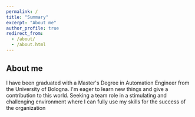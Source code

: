 ```yaml
---
permalink: /
title: "Summary"
excerpt: "About me"
author_profile: true
redirect_from: 
  - /about/
  - /about.html
---
```



About me
------
I have been graduated with a Master's Degree in Automation Engineer from the University of Bologna. I'm eager to learn new things and give a contribution to this world. Seeking a team role in a stimulating and challenging environment where I can fully use my skills for the success of the organization 
